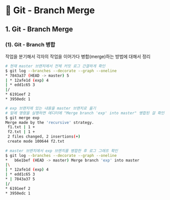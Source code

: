 # 📄 Git - Branch Merge

## 1. Git - Branch Merge

### \(1\).  Git - Branch 병합

작업을 분기해서 각자의 작업을 이어가다 병합\(merge\)하는 방법에 대해서 정리



```bash
# 현재 master 브랜치에서 전체 커밋 로그 간결하게 확인
$ git log --branches --decorate --graph --oneline
* 7843a37 (HEAD -> master) 5
| * 12afe1d (exp) 4
| * edd1c65 3
|/
* 6191eef 2
* 3950edc 1

# exp 브랜치에 있는 내용을 master 브랜치로 옮기 
# 밑에 명령을 실행하면 에디터에 "Merge branch 'exp' into master" 병합된 걸 확인  
$ git merge exp
Merge made by the 'recursive' strategy.
 f1.txt | 1 +
 f2.txt | 1 +
 2 files changed, 2 insertions(+)
 create mode 100644 f2.txt
 
# master 브랜치에서 exp 브랜치를 병합한 후 로그 그래프 확인
$ git log --branches --decorate --graph --oneline
*   b6e1bef (HEAD -> master) Merge branch 'exp' into master
|\
| * 12afe1d (exp) 4
| * edd1c65 3
* | 7843a37 5
|/
* 6191eef 2
* 3950edc 1




```



